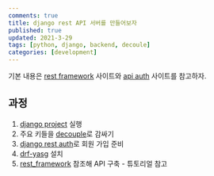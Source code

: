 ```yaml
---
comments: true
title: django rest API 서버를 만들어보자
published: true
updated: 2021-3-29
tags: [python, django, backend, decoule]
categories: [development]
---
```


기본 내용은 [rest framework](https://www.django-rest-framework.org/tutorial/quickstart/) 사이트와 [api auth](https://django-rest-auth.readthedocs.io/en/latest/) 사이트를 참고하자.

## 과정

1. [django project](./2019-10-6-django.md) 실행
2. 주요 키들을 [decouple](./2021-3-29-django_decouple.md)로 감싸기
3. [django rest auth](https://django-rest-auth.readthedocs.io/en/latest/installation.html#installation)로 회원 가입 준비
4. [drf-yasg](https://drf-yasg.readthedocs.io/en/stable/readme.html#installation) 설치
5. [rest_framework](https://www.django-rest-framework.org/) 참조해 API 구축 - 튜토리얼 참고

